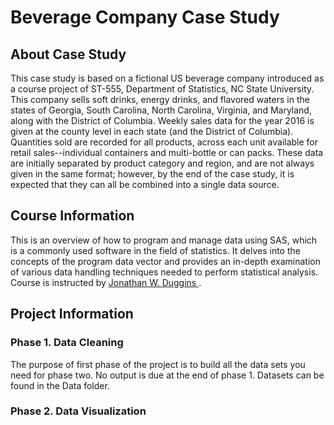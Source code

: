 # Beverage Company Case Study
## About Case Study
This case study is based on a fictional US beverage company introduced as a course project of ST-555, Department of Statistics, NC State  University. This company sells soft drinks, energy drinks, and flavored waters in the states of Georgia, South Carolina, North Carolina, Virginia, and Maryland, along with the District of Columbia. Weekly sales data for the year 2016 is given at the county level in each state (and the District of Columbia). Quantities sold are recorded for all products, across each unit available for retail sales--individual containers and multi-bottle or can packs. These data are initially separated by product category and region, and are not always given in the same format; however, by the end of the case study, it is expected that they can all be combined into a single data source.

## Course Information
This is an overview of how to program and manage data using SAS, which is a commonly used software in the field of statistics. It delves into the concepts of the program data vector and provides an in-depth examination of various data handling techniques needed to perform statistical analysis. Course is instructed by <a href="https://jonathanduggins.com/" target="_blank" rel="noopener noreferrer"> Jonathan W. Duggins </a>.


## Project Information
### Phase 1. Data Cleaning
The purpose of first phase of the project is to build all the data sets you need for phase two. No output is due at the end of phase 1. 
Datasets can be found in the Data folder.

### Phase 2. Data Visualization




